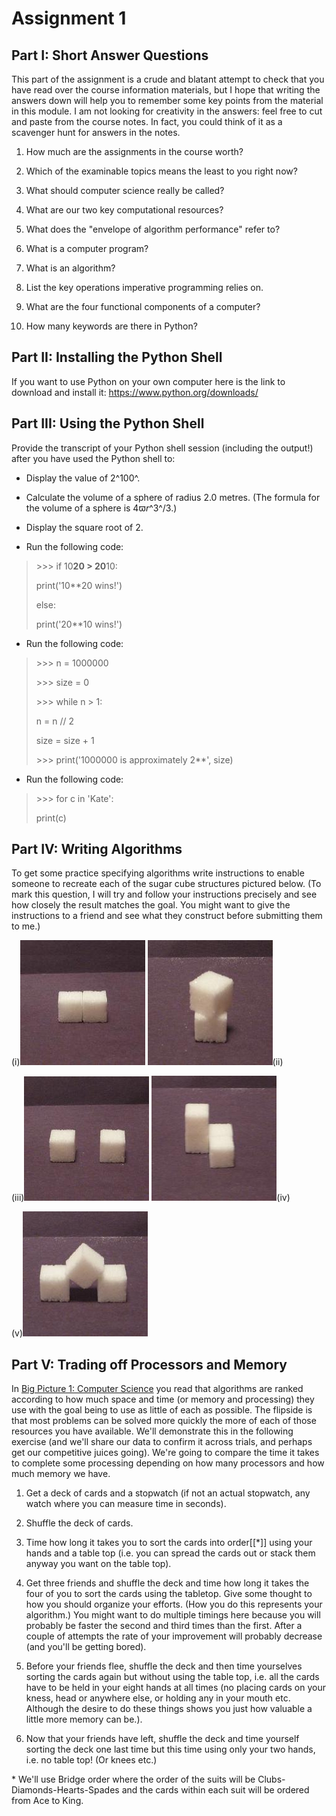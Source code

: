 # Assignment 1

## Part I: Short Answer Questions

This part of the assignment is a crude and blatant attempt to check that
you have read over the course information materials, but I hope that
writing the answers down will help you to remember some key points from
the material in this module. I am not looking for creativity in the
answers: feel free to cut and paste from the course notes. In fact, you
could think of it as a scavenger hunt for answers in the notes.

1.  How much are the assignments in the course worth?

2.  Which of the examinable topics means the least to you right now?

3.  What should computer science really be called?

4.  What are our two key computational resources?

5.  What does the "envelope of algorithm performance" refer to?

6.  What is a computer program?

7.  What is an algorithm?

8.  List the key operations imperative programming relies on.

9.  What are the four functional components of a computer?

10. How many keywords are there in Python?

## Part II: Installing the Python Shell

If you want to use Python on your own computer here is the link to
download and install it: <https://www.python.org/downloads/>

## Part III: Using the Python Shell

Provide the transcript of your Python shell session (including the
output!) after you have used the Python shell to:

-   Display the value of 2^100^.

-   Calculate the volume of a sphere of radius 2.0 metres. (The formula
    for the volume of a sphere is 4ϖ*r*^3^/3.)

-   Display the square root of 2.

-   Run the following code:

> \>\>\> if 10**20 \> 20**10:
>
> print('10**20 wins!')
>
> else:
>
> print('20**10 wins!')

-   Run the following code:

> \>\>\> n = 1000000
>
> \>\>\> size = 0
>
> \>\>\> while n \> 1:
>
> n = n // 2
>
> size = size + 1
>
> \>\>\> print('1000000 is approximately 2**', size)

-   Run the following code:

> \>\>\> for c in 'Kate':
>
> print(c)

## Part IV: Writing Algorithms

To get some practice specifying algorithms write instructions to enable
someone to recreate each of the sugar cube structures pictured below.
(To mark this question, I will try and follow your instructions
precisely and see how closely the result matches the goal. You might
want to give the instructions to a friend and see what they construct
before submitting them to me.)

(i)![.](90_SugarCubes2.jpg) ![.](90_SugarCubes6.jpg)(ii)

(iii)![.](90_SugarCubes3.jpg)
![.](90_SugarCubes7.jpg)(iv)

(v)![.](90_SugarCubes5.jpg)

## Part V: Trading off Processors and Memory

In [Big Picture 1: Computer
Science](01-big-picture-1-computer-science.md) you
read that algorithms are ranked according to how much space and time (or
memory and processing) they use with the goal being to use as little of
each as possible. The flipside is that most problems can be solved more
quickly the more of each of those resources you have available. We'll
demonstrate this in the following exercise (and we'll share our data to
confirm it across trials, and perhaps get our competitive juices going).
We're going to compare the time it takes to complete some processing
depending on how many processors and how much memory we have.

1.  Get a deck of cards and a stopwatch (if not an actual stopwatch, any
    watch where you can measure time in seconds).

2.  Shuffle the deck of cards.

3.  Time how long it takes you to sort the cards into
    order[[*]] using
    your hands and a table top (i.e. you can spread the cards out or
    stack them anyway you want on the table top).

4.  Get three friends and shuffle the deck and time how long it takes
    the four of you to sort the cards using the tabletop. Give some
    thought to how you should organize your efforts. (How you do this
    represents your algorithm.) You might want to do multiple timings
    here because you will probably be faster the second and third times
    than the first. After a couple of attempts the rate of your
    improvement will probably decrease (and you'll be getting bored).

5.  Before your friends flee, shuffle the deck and then time yourselves
    sorting the cards again but without using the table top, i.e. all
    the cards have to be held in your eight hands at all times (no
    placing cards on your kness, head or anywhere else, or holding any
    in your mouth etc. Although the desire to do these things shows you
    just how valuable a little more memory can be.).

6.  Now that your friends have left, shuffle the deck and time yourself
    sorting the deck one last time but this time using only your two
    hands, i.e. no table top! (Or knees etc.)

* We'll use Bridge order where the order of the suits will be
Clubs-Diamonds-Hearts-Spades and the cards within each suit will be
ordered from Ace to King.
